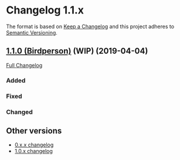 # Changelog 1.1.x


The format is based on [Keep a Changelog](http://keepachangelog.com/en/1.0.0/) and this project adheres to 
[Semantic Versioning](http://semver.org/spec/v2.0.0.html).


## [1.1.0 (Birdperson)](https://github.com/php-censor/php-censor/tree/1.1.0) (WIP) (2019-04-04)

[Full Changelog](https://github.com/php-censor/php-censor/compare/1.0.7...1.1.0)

### Added

### Fixed

### Changed


## Other versions

- [0.x.x changelog](/docs/CHANGELOG_0.x.x.md)
- [1.0.x changelog](/docs/CHANGELOG_1.0.x.md)

